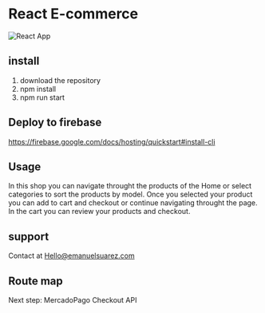 # React E-commerce 

![React App](https://user-images.githubusercontent.com/67304740/169173053-98d8a332-d11a-4ee6-8ae9-f584c253ccd7.gif)

## install
1. download the repository
2. npm install
3. npm run start

## Deploy to firebase
https://firebase.google.com/docs/hosting/quickstart#install-cli

## Usage

In this shop you can navigate throught the products of the Home or select categories to sort the products by model. Once you selected your product you can add to cart and checkout or continue navigating throught the page. In the cart you can review your products and checkout.

## support

Contact at Hello@emanuelsuarez.com

## Route map

Next step: MercadoPago Checkout API
